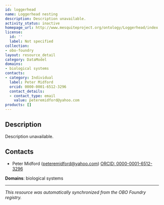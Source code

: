 ```yaml
---
id: loggerhead
name: Loggerhead nesting
description: Description unavailable.
activity_status: inactive
homepage_url: http://www.mesquiteproject.org/ontology/Loggerhead/index.html
license:
  id: ''
  label: Not specified
collection:
- obo-foundry
layout: resource_detail
category: DataModel
domains:
- biological systems
contacts:
- category: Individual
  label: Peter Midford
  orcid: 0000-0001-6512-3296
  contact_details:
  - contact_type: email
    value: peteremidford@yahoo.com
products: []
---
```


## Description

Description unavailable.

## Contacts

- Peter Midford (peteremidford@yahoo.com) [ORCID: 0000-0001-6512-3296](https://orcid.org/0000-0001-6512-3296)

**Domains**: biological systems

---

*This resource was automatically synchronized from the OBO Foundry registry.*
